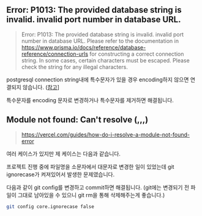 ## Error: P1013: The provided database string is invalid. invalid port number in database URL.

> Error: P1013: The provided database string is invalid. invalid port number in database URL. Please refer to the documentation in https://www.prisma.io/docs/reference/database-reference/connection-urls for constructing a correct connection string. In some cases, certain characters must be escaped. Please check the string for any illegal characters.

postgresql connection string내에 특수문자가 있을 경우 encoding하지 않으면 연결되지 않습니다.
([참고](https://www.prisma.io/docs/reference/database-reference/connection-urls#special-characters)]

특수문자를 encoding 문자로 변경하거나 특수문자를 제거하면 해결됩니다.

## Module not found: Can't resolve (,,,)

> https://vercel.com/guides/how-do-i-resolve-a-module-not-found-error

여러 케이스가 있지만 제 케이스는 다음과 같습니다.

프로젝트 진행 중에 파일명을 소문자에서 대문자로 변경한 일이 있었는데 git ignorecase가 켜져있어서 발생한 문제였습니다.

다음과 같이 git config를 변경하고 commit하면 해결됩니다.
(git에는 변경되기 전 파일이 그대로 남아있을 수 있으니 git rm을 통해 삭제해주는게 좋습니다.)

```bash
git config core.ignorecase false
```
